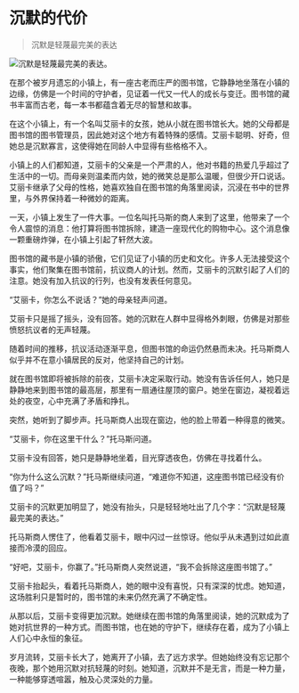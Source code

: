 # 沉默的代价
> 沉默是轻蔑最完美的表达


![沉默是轻蔑最完美的表达。](/images/83bd919d82c4415ea6b8bac913bcf49d.jpg)

在那个被岁月遗忘的小镇上，有一座古老而庄严的图书馆，它静静地坐落在小镇的边缘，仿佛是一个时间的守护者，见证着一代又一代人的成长与变迁。图书馆的藏书丰富而古老，每一本书都蕴含着无尽的智慧和故事。

在这个小镇上，有一个名叫艾丽卡的女孩，她从小就在图书馆长大。她的父母都是图书馆的图书管理员，因此她对这个地方有着特殊的感情。艾丽卡聪明、好奇，但她总是沉默寡言，这使得她在同龄人中显得有些格格不入。

小镇上的人们都知道，艾丽卡的父亲是一个严肃的人，他对书籍的热爱几乎超过了生活中的一切。而母亲则温柔而内敛，她的微笑总是那么温暖，但很少开口说话。艾丽卡继承了父母的性格，她喜欢独自在图书馆的角落里阅读，沉浸在书中的世界里，与外界保持着一种微妙的距离。

一天，小镇上发生了一件大事。一位名叫托马斯的商人来到了这里，他带来了一个令人震惊的消息：他打算将图书馆拆除，建造一座现代化的购物中心。这个消息像一颗重磅炸弹，在小镇上引起了轩然大波。

图书馆的藏书是小镇的骄傲，它们见证了小镇的历史和文化。许多人无法接受这个事实，他们聚集在图书馆前，抗议商人的计划。然而，艾丽卡的沉默引起了人们的注意。她没有加入抗议的行列，也没有发表任何意见。

“艾丽卡，你怎么不说话？”她的母亲轻声问道。

艾丽卡只是摇了摇头，没有回答。她的沉默在人群中显得格外刺眼，仿佛是对那些愤怒抗议者的无声轻蔑。

随着时间的推移，抗议活动逐渐平息，但图书馆的命运仍然悬而未决。托马斯商人似乎并不在意小镇居民的反对，他坚持自己的计划。

就在图书馆即将被拆除的前夜，艾丽卡决定采取行动。她没有告诉任何人，她只是静静地来到图书馆的最高层，那里有一扇通往屋顶的窗户。她坐在窗边，凝视着远处的夜空，心中充满了矛盾和挣扎。

突然，她听到了脚步声。托马斯商人出现在窗边，他的脸上带着一种得意的微笑。

“艾丽卡，你在这里干什么？”托马斯问道。

艾丽卡没有回答，她只是静静地坐着，目光穿透夜色，仿佛在寻找着什么。

“你为什么这么沉默？”托马斯继续问道，“难道你不知道，这座图书馆已经没有价值了吗？”

艾丽卡的沉默更加明显了，她没有抬头，只是轻轻地吐出了几个字：“沉默是轻蔑最完美的表达。”

托马斯商人愣住了，他看着艾丽卡，眼中闪过一丝惊讶。他似乎从未遇到过如此直接而冷漠的回应。

“好吧，艾丽卡，你赢了。”托马斯商人突然说道，“我不会拆除这座图书馆了。”

艾丽卡抬起头，看着托马斯商人，她的眼中没有喜悦，只有深深的忧虑。她知道，这场胜利只是暂时的，图书馆的未来仍然充满了不确定性。

从那以后，艾丽卡变得更加沉默。她继续在图书馆的角落里阅读，她的沉默成为了她对抗世界的一种方式。而图书馆，也在她的守护下，继续存在着，成为了小镇上人们心中永恒的象征。

岁月流转，艾丽卡长大了，她离开了小镇，去了远方求学。但她始终没有忘记那个夜晚，那个她用沉默对抗轻蔑的时刻。她知道，沉默并不是无言，而是一种力量，一种能够穿透喧嚣，触及心灵深处的力量。